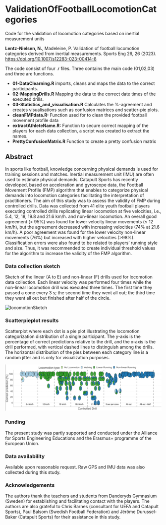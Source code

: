 # ValidationOfFootballLocomotionCategories
Code for the validation of locomotion categories based on inertial measurement units

**Lentz-Nielsen, N.**, Madeleine, P. Validation of football locomotion categories derived from inertial measurements. Sports Eng 26, 26 (2023). https://doi.org/10.1007/s12283-023-00414-8

The code consist of four .r files. Three contains the main code (01,02,03) and three are functions.
 * **01-DataClearning.R** imports, cleans and maps the data to the correct participants.
 * **02-MappingDrills.R** Mapping the data to the correct date times of the executed drills.
 * **03-Statistics_and_visualisation.R** Calculates the %-agreement and creates visualisations such as confusion matrices and scatter-pie plots.
 * **cleanFMPdata.R:** Function used for to clean the provided football movement profile data
 * **extractAthleteName.R:** Function to secure correct mapping of the players for each data collection, a script was created to extract the names.
 * **PrettyConfusionMatrix.R** Function to create a pretty confusion matrix
 
## Abstract
In sports like football, knowledge concerning physical demands is used for training sessions and matches. 
Inertial measurement unit (IMU) are often used to estimate physical demands. Catapult Sports has recently developed, 
based on acceleration and gyroscope data, the Football Movement Profile (FMP) algorithm that enables to 
categorize physical demands into locomotion categories facilitating the interpretation of practitioners. 
The aim of this study was to assess the validity of FMP during controlled drills. Data was collected from 41 
elite youth football players executing controlled drills replicating linear locomotion at five velocities, 
i.e., 5.4, 12, 18, 19.8 and 21.6 km/h. and non-linear locomotion. An overall good agreement (> 95%) 
was found for lower velocity linear movements (≤ 12 km/h), but the agreement decreased with increasing velocities (74% at 21.6 km/h). 
A poor agreement was found for the lower velocity non-linear movements (76%) but increased with higher velocities (>98%). Classification errors
were also found to be related to players’ running style and size. Thus, it was recommended to create individual threshold values 
for the algorithm to increase the validity of the FMP algorithm.

### Data collection sketch
Sketch of the linear (A to E) and non-linear (F) drills used for locomotion data collection. Each linear
velocity was performed four times while the non-linear locomotion drill was executed three times. The first time
they passed a cone every 3 s; the second time they went all out; the third time they went all out but finished after
half of the circle.

![locomotionSketch](allLocomotion.png)

### Scatterpieplot results 
Scatterplot where each dot is a pie plot illustrating the locomotion categorization distribution of a
single participant. The y-axis is the percentage of correct predictions relative to the drill, and the x-axis is the
drill performed, with vertical dashed lines to distinguish among the drills. The horizontal distribution of the pies
between each category line is a random jitter and is only for visualization purposes.

![scatterpieplot](scatterPiePlot.png)


### Funding
The present study was partly supported and conducted under the Alliance for Sports Engineering
Educations and the Erasmus+ programme of the European Union.

### Data availability
Available upon reasonable request.
Raw GPS and IMU data was also collected during this study. 

### Acknowledgements
The authors thank the teachers and students from Danderyds Gymnasium (Sweden) for establishing and
facilitating contact with the players. The authors are also grateful to Chris Barnes (consultant for UEFA and
Catapult Sports), Paul Balsom (Swedish Football Federation) and Jérôme Durussel-Baker (Catapult Sports) for
their assistance in this study.
